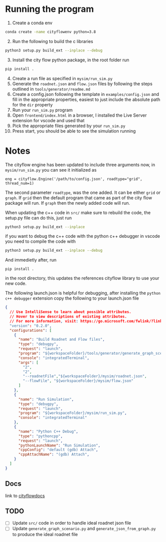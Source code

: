 # Running the program

1. Create a conda env
```bash
conda create -name cityflowenv python=3.8
```
2. Run the following to build the c libraries 
```bash
python3 setup.py build_ext --inplace --debug
```
3. Install the city flow python package, in the root folder run
```bash
pip install .
```
4. Create a run file as specified in `mysim/run_sim.py`
5. Generate the `roadnet.json` and `flow.json` files by following the steps
outlined in `tools/generator/readme.md`
6. Create a config.json following the template in `examples/config.json` and
fill in the appropriate properties, easiest to just include the absolute path 
for the `dir` property
7. Run your `run_sim.py` program
8. Open `frontend/index.html` in a browser, I installed the Live Server extension
for vscode and used that
9. Pick the appropriate files generated by your `run_sim.py`
10. Press start, you should be able to see the simulation running


# Notes

The cityflow engine has been updated to include three arguments now, in `mysim/run_sim.py`
you can see it initialized as

```
eng = cityflow.Engine('/path/to/config.json', roadtype="grid", thread_num=1)
```

The second parameter `roadtype`, was the one added. It can be either `grid` or
`graph`. If `grid` then the default program that came as part of the city flow
package will run. If `graph` then the newly added code will run.

When updating the c++ code in `src/` make sure to rebuild the code, the 
setup.py file can do this, just run

```bash
python3 setup.py build_ext --inplace
```

if you want to debug the c++ code with the python c++ debugger in vscode you 
need to compile the code with 

```bash
python3 setup.py build_ext --inplace --debug
```

And immedietly after, run

```
pip install .
```
in the root directory, this updates the references cityflow library to use your
new code.

The following launch.json is helpful for debugging, after installing the 
`python c++ debugger` extension copy the following to your launch.json file

```json
{
  // Use IntelliSense to learn about possible attributes.
  // Hover to view descriptions of existing attributes.
  // For more information, visit: https://go.microsoft.com/fwlink/?linkid=830387
  "version": "0.2.0",
  "configurations": [
    {
      "name": "Build Roadnet and Flow files",
      "type": "debugpy",
      "request": "launch",
      "program": "${workspaceFolder}/tools/generator/generate_graph_scenario.py",
      "console": "integratedTerminal",
      "args": [
        "2", 
        "2",
        "--roadnetFile","${workspaceFolder}/mysim/roadnet.json", 
        "--flowFile", "${workspaceFolder}/mysim/flow.json"
      ]
    },
    {
      "name": "Run Simulation",
      "type": "debugpy",
      "request": "launch",
      "program": "${workspaceFolder}/mysim/run_sim.py",
      "console": "integratedTerminal"
    },
    {
      "name": "Python C++ Debug",
      "type": "pythoncpp",
      "request": "launch",
      "pythonLaunchName": "Run Simulation",
      "cppConfig": "default (gdb) Attach",
      "cppAttachName": "(gdb) Attach",
    }
  ]
}
```
## Docs

link to [cityflowdocs](https://cityflow.readthedocs.io/en/latest/introduction.html)

## TODO
- [ ] Update `src/` code in order to handle ideal roadnet json file 
- [ ] Update `generate_graph_scenario.py` and `generate_json_from_graph.py` to
produce the ideal roadnet file 